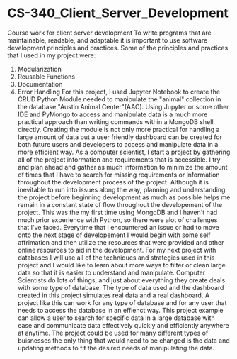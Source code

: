 # CS-340_Client_Server_Development
Course work for client server development
To write programs that are maintainable, readable, and adaptable it is important to use software development principles and practices. Some of the principles and practices that I used in my project were:
1. Modularization
2. Reusable Functions
3. Documentation
4. Error Handling
For this project, I used Jupyter Notebook to create the CRUD Python Module needed to manipulate the "animal" collection in the database "Austin Animal Center"(AAC). Using Jupyter or some other IDE and PyMongo to access and manipulate data is a much more practical approach than writing commands within a MongoDB shell directly. Creating the module is not only more practical for handling a large amount of data but a user friendly dashboard can be created for both future users and developers to access and manipulate data in a more efficient way. 
As a computer scientist, I start a project by gathering all of the project information and requirements that is accessible. I try and plan ahead and gather as much information to minimize the amount of times that I have to search for missing requirements or information throughout the development process of the project. Although it is inevitable to run into issues along the way, planning and understanding the project before beginning development as much as possible helps me remain in a constant state of flow throughout the developement of the project. This was the my first time using MongoDB and I haven't had much prior experience with Python, so there were alot of challenges that I've faced. Everytime that I encountered an issue or had to move onto the next stage of developement I would begin with some self affrimation and then utilize the resources that were provided and other online resources to aid in the development. For my next project with databases I will use all of the techniques and strategies used in this project and I would like to learn about more ways to filter or clean large data so that it is easier to understand and manipulate.
Computer Scientists do lots of things, and just about everything they create deals with some type of database. The type of data used and the dashboard created in this project simulates real data and a real dashboard. A project like this can work for any type of database and for any user that needs to access the database in an effienct way. This project example can allow a user to search for specific data in a large database with ease and communicate data effectively quickly and efficiently anywhere at anytime. The project could be used for many different types of buisnesses the only thing that would need to be changed is the data and updating methods to fit the desired needs of manipulating the data. 
